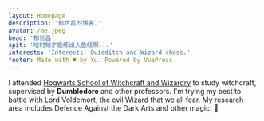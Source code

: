 ```yaml
---
layout: Homepage
description: '郁世昌的博客.'
avatar: /me.jpeg
head: '郁世昌'
spit: '啥时候才能练出人鱼线啊...'
interests: 'Interests: Quidditch and Wizard chess.'
footer: Made with ♥ by Yu. Powered by VuePress
---
```


I attended [Hogwarts School of Witchcraft and Wizardry](https://en.wikipedia.org/wiki/Hogwarts) to study witchcraft, supervised by **Dumbledore** and other professors. I'm trying my best to battle with Lord Voldemort, the evil Wizard that we all fear. My research area includes Defence Against the Dark Arts and other magic. :dizzy:
